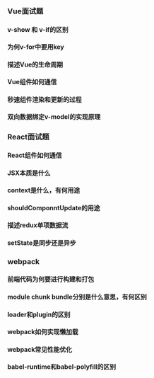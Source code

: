 ### Vue面试题
#### v-show 和 v-if的区别
#### 为何v-for中要用key
#### 描述Vue的生命周期
#### Vue组件如何通信
#### 秒速组件渲染和更新的过程
#### 双向数据绑定v-model的实现原理
### React面试题
#### React组件如何通信
#### JSX本质是什么
#### context是什么，有何用途
#### shouldComponntUpdate的用途
#### 描述redux单项数据流
#### setState是同步还是异步
### webpack
#### 前端代码为何要进行构建和打包
#### module chunk bundle分别是什么意思，有何区别
#### loader和plugin的区别
#### webpack如何实现懒加载
#### webpack常见性能优化
#### babel-runtime和babel-polyfill的区别